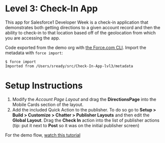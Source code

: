 Level 3: Check-In App
=================

This app for Salesforce1 Developer Week is a check-in application that demonstrates both getting directions to a given account record and then the ability to check-in to that location based off of the geolocation from which you are accessing the app.

Code exported from the demo org with [the Force.com CLI](https://github.com/heroku/force). Import the metadata with `force import`:

    $ force import
    Imported from /Users/sready/src/Check-In-App-lvl3/metadata
    
Setup Instructions
=================
1. Modify the *Account Page Layout* and drag the **DirectionsPage** into the Mobile Cards section of the layout.
2. Add the included Quick Action to the publisher. To do so go to **Setup > Build >  Customize > Chatter > Publisher Layouts** and then edit the **Global Layout**. Drag the **Check In** action into the list of publisher actions (tip:  put it next to **Post** so it was on the initial publisher screen)

For the demo flow, [watch this tutorial](https://www.youtube.com/watch?v=VdGHX8MUv84)
